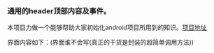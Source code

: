 ### 通用的header顶部内容及事件。

本项目力做一个能够帮助大家初始化android项目所用到的知识。[项目地址](https://github.com/IsSwm/InitAndroid)

界面内容如下：(界面谁不会写(真正的干货是封装的超简单调用方法))
